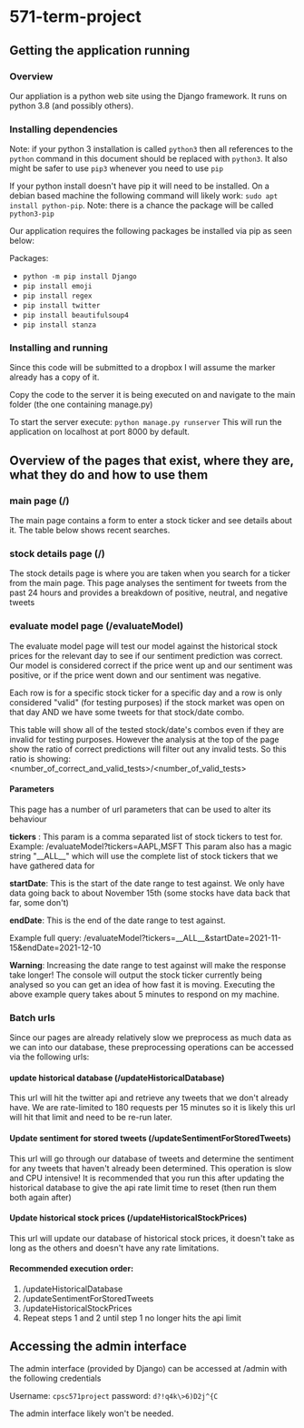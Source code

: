 # 571-term-project

## Getting the application running

### Overview

Our appliation is a python web site using the Django framework. It runs on python 3.8 (and possibly others).

### Installing dependencies 

Note: if your python 3 installation is called `python3` then all references to the `python` command in this document should be replaced with `python3`. It also might be safer to use `pip3` whenever you need to use `pip`


If your python install doesn't have pip it will need to be installed. On a debian based machine the following command will likely work: `sudo apt install python-pip`.
Note: there is a chance the package will be called `python3-pip`


Our application requires the following packages be installed via pip as seen below:

Packages:
- `python -m pip install Django`
- `pip install emoji`
- `pip install regex`
- `pip install twitter`
- `pip install beautifulsoup4`
- `pip install stanza`

### Installing and running

Since this code will be submitted to a dropbox I will assume the marker already has a copy of it.

Copy the code to the server it is being executed on and navigate to the main folder (the one containing manage.py)

To start the server execute: `python manage.py runserver` This will run the application on localhost at port 8000 by default.


## Overview of the pages that exist, where they are, what they do and how to use them

### main page (/)

The main page contains a form to enter a stock ticker and see details about it. The table below shows recent searches.

### stock details page (/<TICKER>)

The stock details page is where you are taken when you search for a ticker from the main page. This page analyses the sentiment for tweets from the past 24 hours and provides a breakdown of positive, neutral, and negative tweets

### evaluate model page (/evaluateModel)

The evaluate model page will test our model against the historical stock prices for the relevant day to see if our sentiment prediction was correct. Our model is considered correct if the price went up and our sentiment was positive, or if the price went down and our sentiment was negative. 

Each row is for a specific stock ticker for a specific day and a row is only considered "valid" (for testing purposes) if the stock market was open on that day AND we have some tweets for that stock/date combo. 

This table will show all of the tested stock/date's combos even if they are invalid for testing purposes. However the analysis at the top of the page show the ratio of correct predictions will filter out any invalid tests. So this ratio is showing: <number_of_correct_and_valid_tests>/<number_of_valid_tests>

#### Parameters

This page has a number of url parameters that can be used to alter its behaviour

**tickers** : This param is a comma separated list of stock tickers to test for. Example: /evaluateModel?tickers=AAPL,MSFT
    This param also has a magic string "\_\_ALL\_\_" which will use the complete list of stock tickers that we have gathered data for

**startDate**: This is the start of the date range to test against. We only have data going back to about November 15th (some stocks have data back that far, some don't)

**endDate**: This is the end of the date range to test against.

Example full query: /evaluateModel?tickers=\_\_ALL\_\_&startDate=2021-11-15&endDate=2021-12-10

**Warning**: Increasing the date range to test against will make the response take longer! The console will output the stock ticker currently being analysed so you can get an idea of how fast it is moving. Executing the above example query takes about 5 minutes to respond on my machine.


### Batch urls

Since our pages are already relatively slow we preprocess as much data as we can into our database, these preprocessing operations can be accessed via the following urls:

#### update historical database (/updateHistoricalDatabase)

This url will hit the twitter api and retrieve any tweets that we don't already have. We are rate-limited to 180 requests per 15 minutes so it is likely this url will hit that limit and need to be re-run later.

#### Update sentiment for stored tweets (/updateSentimentForStoredTweets)

This url will go through our database of tweets and determine the sentiment for any tweets that haven't already been determined. This operation is slow and CPU intensive! It is recommended that you run this after updating the historical database to give the api rate limit time to reset (then run them both again after)

#### Update historical stock prices (/updateHistoricalStockPrices)

This url will update our database of historical stock prices, it doesn't take as long as the others and doesn't have any rate limitations. 

#### Recommended execution order:

1. /updateHistoricalDatabase
2. /updateSentimentForStoredTweets
3. /updateHistoricalStockPrices
4. Repeat steps 1 and 2 until step 1 no longer hits the api limit


## Accessing the admin interface

The admin interface (provided by Django) can be accessed at /admin with the following credentials

Username: ```cpsc571project```
password: ```d?!q4k\>6)D2j^{C```

The admin interface likely won't be needed.





